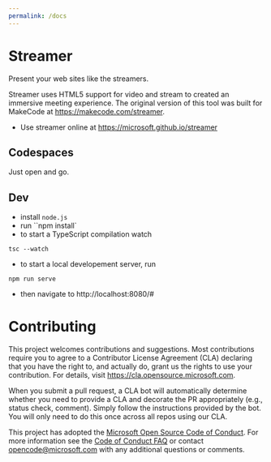 ```yaml
---
permalink: /docs
---
```


# Streamer

Present your web sites like the streamers.

Streamer uses HTML5 support for video and stream to created an immersive meeting experience. The original version of this tool was built for MakeCode at https://makecode.com/streamer.

* Use streamer online at https://microsoft.github.io/streamer

## Codespaces

Just open and go.

## Dev

* install ``node.js``
* run ``npm install`
* to start a TypeScript compilation watch

```
tsc --watch
```

* to start a local developement server, run

```
npm run serve
```

* then navigate to http://localhost:8080/#

# Contributing

This project welcomes contributions and suggestions.  Most contributions require you to agree to a
Contributor License Agreement (CLA) declaring that you have the right to, and actually do, grant us
the rights to use your contribution. For details, visit https://cla.opensource.microsoft.com.

When you submit a pull request, a CLA bot will automatically determine whether you need to provide
a CLA and decorate the PR appropriately (e.g., status check, comment). Simply follow the instructions
provided by the bot. You will only need to do this once across all repos using our CLA.

This project has adopted the [Microsoft Open Source Code of Conduct](https://opensource.microsoft.com/codeofconduct/).
For more information see the [Code of Conduct FAQ](https://opensource.microsoft.com/codeofconduct/faq/) or
contact [opencode@microsoft.com](mailto:opencode@microsoft.com) with any additional questions or comments.
